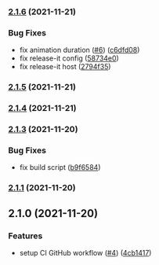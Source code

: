 ### [2.1.6](https://github.com/radlinskii/react-loading-spin/compare/v2.1.5...v2.1.6) (2021-11-21)

### Bug Fixes

-   fix animation duration ([#6](https://github.com/radlinskii/react-loading-spin/issues/6)) ([c6dfd08](https://github.com/radlinskii/react-loading-spin/commit/c6dfd08ab3b41a1ea9123eb007ab89124f8c84ae))
-   fix release-it config ([58734e0](https://github.com/radlinskii/react-loading-spin/commit/58734e057c94ec19e3acde72cb6641ac036415a3))
-   fix release-it host ([2794f35](https://github.com/radlinskii/react-loading-spin/commit/2794f354f99fc12391b5fac50548c59ea6c855eb))

### [2.1.5](https://github.com/radlinskii/react-loading-spin/compare/v2.1.4...v2.1.5) (2021-11-21)

### [2.1.4](https://github.com/radlinskii/react-loading-spin/compare/v2.1.3...v2.1.4) (2021-11-21)

### [2.1.3](https://github.com/radlinskii/react-loading-spin/compare/v2.1.1...v2.1.3) (2021-11-20)

### Bug Fixes

-   fix build script ([b9f6584](https://github.com/radlinskii/react-loading-spin/commit/b9f658475e7358f59ae411372d455d268053685a))

### [2.1.1](https://github.com/radlinskii/react-loading-spin/compare/v2.1.0...v2.1.1) (2021-11-20)

## 2.1.0 (2021-11-20)

### Features

-   setup CI GitHub workflow ([#4](https://github.com/radlinskii/react-loading-spin/issues/4)) ([4cb1417](https://github.com/radlinskii/react-loading-spin/commit/4cb1417d05d2682558d6e77dce5eb8b1e82fec0c))
